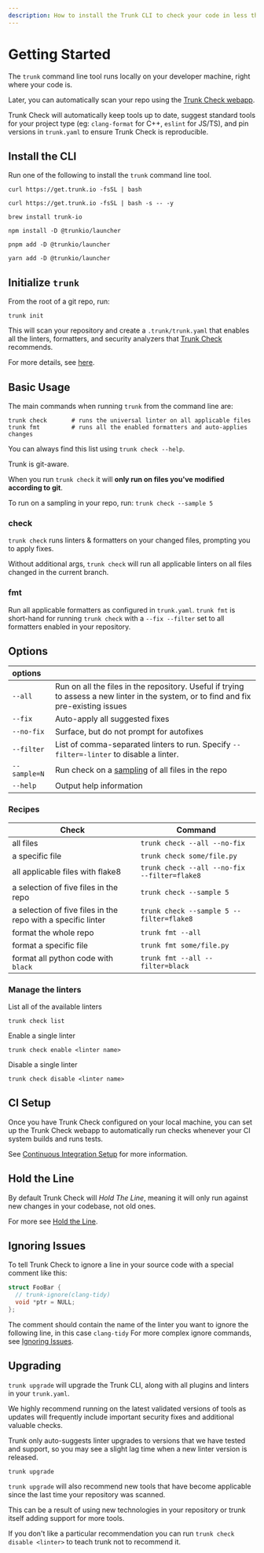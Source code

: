 ```yaml
---
description: How to install the Trunk CLI to check your code in less than 60 seconds.
---
```


# Getting Started

The `trunk` command line tool runs locally on your developer machine, right where your code is.

Later, you can automatically scan your repo using the [Trunk Check webapp](https://docs.trunk.io/check/check-cloud-ci-integration).

Trunk Check will automatically keep tools up to date, suggest standard tools for your project type (eg: `clang-format` for C++, `eslint` for JS/TS), and pin versions in `trunk.yaml` to ensure Trunk Check is reproducible.

## Install the CLI

Run one of the following to install the `trunk` command line tool.

```shell
curl https://get.trunk.io -fsSL | bash
```

```shell
curl https://get.trunk.io -fsSL | bash -s -- -y
```

```shell
brew install trunk-io
```

```shell
npm install -D @trunkio/launcher
```

```shell
pnpm add -D @trunkio/launcher
```

```shell
yarn add -D @trunkio/launcher
```

## Initialize `trunk`

From the root of a git repo, run:

```shell
trunk init
```

This will scan your repository and create a `.trunk/trunk.yaml` that enables all the linters, formatters, and security analyzers that [Trunk Check](check.md) recommends.

For more details, see [here](https://docs.trunk.io/check/advanced-setup/cli/init-in-a-git-repo).

## Basic Usage

The main commands when running `trunk` from the command line are:

```shell
trunk check       # runs the universal linter on all applicable files
trunk fmt         # runs all the enabled formatters and auto-applies changes
```

You can always find this list using `trunk check --help`.

Trunk is git-aware.

When you run `trunk check` it will **only run on files you've modified according to git**.

To run on a sampling in your repo, run: `trunk check --sample 5`

### check

`trunk check` runs linters & formatters on your changed files, prompting you to apply fixes.

Without additional args, `trunk check` will run all applicable linters on all files changed in the current branch.

### fmt

Run all applicable formatters as configured in `trunk.yaml`. `trunk fmt` is short-hand for running `trunk check` with a `--fix --filter` set to all formatters enabled in your repository.

## Options

| options      |                                                                                                                                       |
| :----------- | :------------------------------------------------------------------------------------------------------------------------------------ |
| `--all`      | Run on all the files in the repository. Useful if trying to assess a new linter in the system, or to find and fix pre-existing issues |
| `--fix`      | Auto-apply all suggested fixes                                                                                                        |
| `--no-fix`   | Surface, but do not prompt for autofixes                                                                                              |
| `--filter`   | List of comma-separated linters to run. Specify `--filter=-linter` to disable a linter.                                               |
| `--sample=N` | Run check on a [sampling](./advanced-setup/cli/cli-options.md#sample) of all files in the repo                                        |
| `--help`     | Output help information                                                                                                               |

### Recipes

| Check                                                        | Command                                      |
| ------------------------------------------------------------ | -------------------------------------------- |
| all files                                                    | `trunk check --all --no-fix`                 |
| a specific file                                              | `trunk check some/file.py`                   |
| all applicable files with flake8                             | `trunk check --all --no-fix --filter=flake8` |
| a selection of five files in the repo                        | `trunk check --sample 5`                     |
| a selection of five files in the repo with a specific linter | `trunk check --sample 5 --filter=flake8`     |
| format the whole repo                                        | `trunk fmt --all`                            |
| format a specific file                                       | `trunk fmt some/file.py`                     |
| format all python code with `black`                          | `trunk fmt --all --filter=black`             |

### Manage the linters

List all of the available linters

```shell
trunk check list
```

Enable a single linter

```shell
trunk check enable <linter name>
```

Disable a single linter

```shell
trunk check disable <linter name>
```

## CI Setup

Once you have Trunk Check configured on your local machine, you can set up the Trunk Check webapp to automatically run checks whenever your CI system builds and runs tests.

See [Continuous Integration Setup](check-cloud-ci-integration/ci-setup.md) for more information.

## Hold the Line

By default Trunk Check will _Hold The Line_, meaning it will only run against new changes in your codebase, not old ones.

For more see [Hold the Line](configuration/hold-the-line.md).

## Ignoring Issues

To tell Trunk Check to ignore a line in your source code with a special comment like this:

```cpp
struct FooBar {
  // trunk-ignore(clang-tidy)
  void *ptr = NULL;
};
```

The comment should contain the name of the linter you want to ignore the following line, in this case `clang-tidy` For more complex ignore commands, see [Ignoring Issues](configuration/ignoring-issues-and-files.md).

## Upgrading

`trunk upgrade` will upgrade the Trunk CLI, along with all plugins and linters in your `trunk.yaml`.

We highly recommend running on the latest validated versions of tools as updates will frequently include important security fixes and additional valuable checks.

Trunk only auto-suggests linter upgrades to versions that we have tested and support, so you may see a slight lag time when a new linter version is released.

```shell
trunk upgrade
```

`trunk upgrade` will also recommend new tools that have become applicable since the last time your repository was scanned.

This can be a result of using new technologies in your repository or trunk itself adding support for more tools.

If you don't like a particular recommendation you can run `trunk check disable <linter>` to teach trunk not to recommend it.
